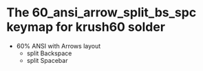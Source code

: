 # The 60_ansi_arrow_split_bs_spc keymap for krush60 solder

* 60% ANSI with Arrows layout
  * split Backspace
  * split Spacebar
